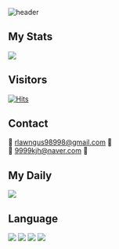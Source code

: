 ![header](https://capsule-render.vercel.app/api?type=wave&color=FCF4DE&height=250&section=header&text=SSAFY%20gunnyKim98&fontSize=80)


## My Stats
![](http://github-profile-summary-cards.vercel.app/api/cards/stats?username=gunnyKim98&theme=solarized)

## Visitors
[![Hits](https://hits.seeyoufarm.com/api/count/incr/badge.svg?url=https%3A%2F%2Fgithub.com%2FgunnyKim98&count_bg=%23828282&title_bg=%23FCF4DE&icon=telegram.svg&icon_color=%23FFFFFF&title=Views&edge_flat=false)](https://hits.seeyoufarm.com)

## Contact
🌱 rlawngus98998@gmail.com 🌱 <br/>
🌱 9999kjh@naver.com 🌱

## My Daily
![](http://github-profile-summary-cards.vercel.app/api/cards/productive-time?username=gunnyKim98&theme=solarized&utcOffset=8)

## Language
 <img src="https://img.shields.io/badge/Python-3766AB?style=flat-square&logo=Python&logoColor=white"/> <img src="https://img.shields.io/badge/Javascript-ffb13b?style=flat-square&logo=javascript&logoColor=white"/> <img src="https://img.shields.io/badge/Django-092E20?style=flat-square&logo=Django&logoColor=white"/>  <img src="https://img.shields.io/badge/vue.js-4FC08D?style=flat-square&logo=vue.js&logoColor=white">
 

<!--
**gunnyKim98/gunnyKim98** is a ✨ _special_ ✨ repository because its `README.md` (this file) appears on your GitHub profile.

Here are some ideas to get you started:

- 🔭 I’m currently working on ...
- 🌱 I’m currently learning ...
- 👯 I’m looking to collaborate on ...
- 🤔 I’m looking for help with ...
- 💬 Ask me about ...
- 📫 How to reach me: ...
- 😄 Pronouns: ...
- ⚡ Fun fact: ...
-->
